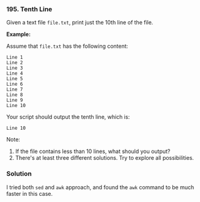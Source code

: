 ### 195. Tenth Line

Given a text file `file.txt`, print just the 10th line of the file.

**Example:**

Assume that `file.txt` has the following content:
```
Line 1
Line 2
Line 3
Line 4
Line 5
Line 6
Line 7
Line 8
Line 9
Line 10
```
Your script should output the tenth line, which is:
```
Line 10
```
Note:
1. If the file contains less than 10 lines, what should you output?
2. There's at least three different solutions. Try to explore all possibilities.

### Solution

I tried both `sed` and `awk` approach, and found the `awk` command to be much faster in this case. 